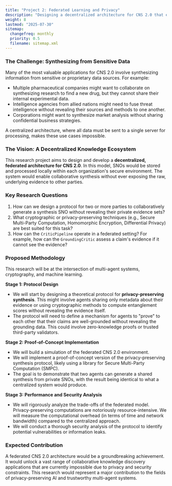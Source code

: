 ```yaml
---
title: "Project 2: Federated Learning and Privacy"
description: "Designing a decentralized architecture for CNS 2.0 that enables collaborative knowledge synthesis while preserving data privacy."
weight: 8
lastmod: "2025-07-30"
sitemap:
  changefreq: monthly
  priority: 0.5
  filename: sitemap.xml
---
```


### The Challenge: Synthesizing from Sensitive Data

Many of the most valuable applications for CNS 2.0 involve synthesizing information from sensitive or proprietary data sources. For example:
-   Multiple pharmaceutical companies might want to collaborate on synthesizing research to find a new drug, but they cannot share their internal experimental data.
-   Intelligence agencies from allied nations might need to fuse threat intelligence without revealing their sources and methods to one another.
-   Corporations might want to synthesize market analysis without sharing confidential business strategies.

A centralized architecture, where all data must be sent to a single server for processing, makes these use cases impossible.

### The Vision: A Decentralized Knowledge Ecosystem

This research project aims to design and develop a **decentralized, federated architecture for CNS 2.0**. In this model, SNOs would be stored and processed locally within each organization's secure environment. The system would enable collaborative synthesis without ever exposing the raw, underlying evidence to other parties.

### Key Research Questions

1.  How can we design a protocol for two or more parties to collaboratively generate a synthesis SNO without revealing their private evidence sets?
2.  What cryptographic or privacy-preserving techniques (e.g., Secure Multi-Party Computation, Homomorphic Encryption, Differential Privacy) are best suited for this task?
3.  How can the `CriticPipeline` operate in a federated setting? For example, how can the `GroundingCritic` assess a claim's evidence if it cannot see the evidence?

### Proposed Methodology

This research will be at the intersection of multi-agent systems, cryptography, and machine learning.

**Stage 1: Protocol Design**
-   We will start by designing a theoretical protocol for **privacy-preserving synthesis**. This might involve agents sharing only metadata about their evidence or using cryptographic methods to compute entanglement scores without revealing the evidence itself.
-   The protocol will need to define a mechanism for agents to "prove" to each other that their claims are well-grounded without revealing the grounding data. This could involve zero-knowledge proofs or trusted third-party validators.

**Stage 2: Proof-of-Concept Implementation**
-   We will build a simulation of the federated CNS 2.0 environment.
-   We will implement a proof-of-concept version of the privacy-preserving synthesis protocol, likely using a library for Secure Multi-Party Computation (SMPC).
-   The goal is to demonstrate that two agents can generate a shared synthesis from private SNOs, with the result being identical to what a centralized system would produce.

**Stage 3: Performance and Security Analysis**
-   We will rigorously analyze the trade-offs of the federated model. Privacy-preserving computations are notoriously resource-intensive. We will measure the computational overhead (in terms of time and network bandwidth) compared to the centralized approach.
-   We will conduct a thorough security analysis of the protocol to identify potential vulnerabilities or information leaks.

### Expected Contribution

A federated CNS 2.0 architecture would be a groundbreaking achievement. It would unlock a vast range of collaborative knowledge discovery applications that are currently impossible due to privacy and security constraints. This research would represent a major contribution to the fields of privacy-preserving AI and trustworthy multi-agent systems.
